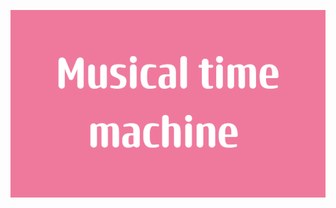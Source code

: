 
<p align = "center">
  <img src = "./images/Musical_time_machine.png" alt = "banner" width = "600" height = "300"/>
</p>

